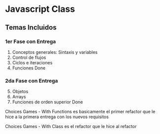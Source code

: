 # Javascript Class 

## Temas Incluidos
### 1er Fase con Entrega
1. Conceptos generales: Sintaxis y variables
2. Control de flujos 
3. Ciclos e iteraciones
4. Funciones
Done 

### 2da Fase con Entrega
5. Objetos
6. Arrays
7. Funciones de orden superior
Done

Choices Games - With Functions es basicamente el primer refactor que le hice a la primera entrega con los nuevos requisitos 

Choices Games - With Class es el refactor que le hice al refactor
